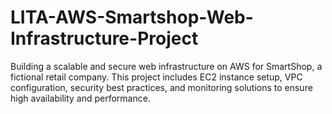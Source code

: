 # LITA-AWS-Smartshop-Web-Infrastructure-Project
 Building a scalable and secure web infrastructure on AWS for SmartShop, a fictional retail company. This project includes EC2 instance setup, VPC configuration, security best practices, and monitoring solutions to ensure high availability and performance.
